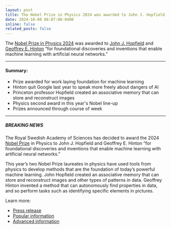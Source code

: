 ```yaml
---
layout: post
title: The Nobel Prize in Physics 2024 was awarded to John J. Hopfield and Geoffrey E. Hinton
date: 2024-10-08 06:07:00-0400
inline: false
related_posts: false
---
```


The [Nobel Prize in Physics 2024](https://www.nobelprize.org/prizes/physics/2024/summary/) was awarded to [John J. Hopfield](https://x.com/HopfieldJohn) and [Geoffrey E. Hinton](https://x.com/geoffreyhinton?lang=en) “for foundational discoveries and inventions that enable machine learning with artificial neural networks.”

--- 

#### Summary:
<ul>
    <li>Prize awarded for work laying foundation for machine learning</li>
    <li>Hinton quit Google last year to speak more freely about dangers of AI</li>
    <li>Princeton professor Hopfield created an associative memory that can store and reconstruct images</li>
    <li>Physics second award in this year's Nobel line-up</li>
    <li>Prizes announced through course of week</li>
</ul>

--- 

##### BREAKING NEWS

The Royal Swedish Academy of Sciences has decided to award the 2024 [Nobel Prize](https://x.com/NobelPrize) in Physics to John J. Hopfield and Geoffrey E. Hinton “for foundational discoveries and inventions that enable machine learning with artificial neural networks.”

This year’s two Nobel Prize laureates in physics have used tools from physics to develop methods that are the foundation of today’s powerful machine learning. John Hopfield created an associative memory that can store and reconstruct images and other types of patterns in data. Geoffrey Hinton invented a method that can autonomously find properties in data, and so perform tasks such as identifying specific elements in pictures.

Learn more:
- [Press release](https://bit.ly/4diXSfz)
- [Popular information](https://bit.ly/4gK57jl)
- [Advanced information](https://bit.ly/4egLrly)
